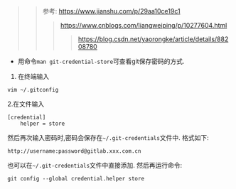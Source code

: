 >> 参考: https://www.jianshu.com/p/29aa10ce19c1
>>> https://www.cnblogs.com/liangweiping/p/10277604.html
>>>> https://blog.csdn.net/yaorongke/article/details/88208780

- 用命令`man git-credential-store`可查看git保存密码的方式.

1. 在终端输入
```shell
vim ~/.gitconfig
```


2.在文件输入
```
[credential]
    helper = store
```

然后再次输入密码时,密码会保存在`~/.git-credentials`文件中.
格式如下:
```
http://username:password@gitlab.xxx.com.cn
```


也可以在`~/.git-credentials`文件中直接添加.
然后再运行命令:
```
git config --global credential.helper store
```
